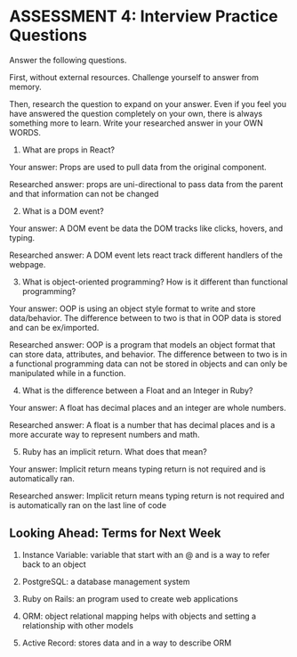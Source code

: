 # ASSESSMENT 4: Interview Practice Questions
Answer the following questions.

First, without external resources. Challenge yourself to answer from memory.

Then, research the question to expand on your answer. Even if you feel you have answered the question completely on your own, there is always something more to learn. Write your researched answer in your OWN WORDS.  

1. What are props in React?

  Your answer: Props are used to pull data from the original component.

  Researched answer: props are uni-directional to pass data from the parent and that information can not be changed



2. What is a DOM event?

  Your answer: A DOM event be data the DOM tracks like clicks, hovers, and typing.

  Researched answer: A DOM event lets react track different handlers of the webpage.



3. What is object-oriented programming? How is it different than functional programming?

  Your answer: OOP is using an object style format to write and store data/behavior. The difference between to two is that in OOP data is stored and can be ex/imported.

  Researched answer: OOP is a program that models an object format that can store data, attributes, and behavior. The difference between to two is in a functional programming data can not be stored in objects and can only be manipulated while in a function.



4. What is the difference between a Float and an Integer in Ruby?

  Your answer: A float has decimal places and an integer are whole numbers.

  Researched answer: A float is a number that has decimal places and is a more accurate way to represent numbers and math.



5. Ruby has an implicit return. What does that mean?

  Your answer: Implicit return means typing return is not required and is automatically ran.

  Researched answer: Implicit return means typing return is not required and is automatically ran on the last line of code



## Looking Ahead: Terms for Next Week

1. Instance Variable: variable that start with an @ and is a way to refer back to an object

2. PostgreSQL: a database management system

3. Ruby on Rails: an program used to create web applications

4. ORM: object relational mapping helps with objects and setting a relationship with other models

5. Active Record: stores data and in a way to describe ORM
